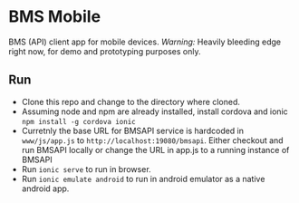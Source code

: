 # BMS Mobile

BMS (API) client app for mobile devices. *Warning:* Heavily bleeding edge right now, for demo and prototyping purposes only.

## Run

* Clone this repo and change to the directory where cloned.
* Assuming node and npm are already installed, install cordova and ionic `npm install -g cordova ionic`
* Curretnly the base URL for BMSAPI service is hardcoded in `www/js/app.js` to `http://localhost:19080/bmsapi`. Either checkout and run BMSAPI locally or change the URL in app.js to a running instance of BMSAPI
* Run `ionic serve` to run in browser.
* Run `ionic emulate android` to run in android emulator as a native android app.


